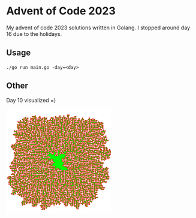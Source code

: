 # Advent of Code 2023

My advent of code 2023 solutions written in Golang.  I stopped around day 16 due to the holidays.

## Usage

```
./go run main.go -day=<day>
```

## Other

Day 10 visualized =)

![Day 10 visualized](./draw.png)

